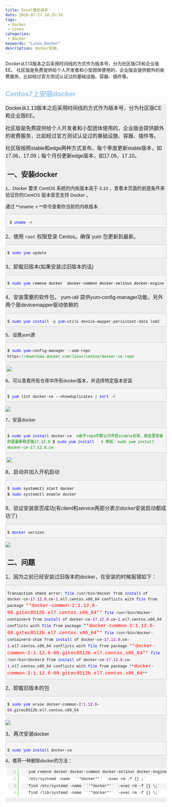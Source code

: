 ```yaml
---
title: Excel表的读写
date: 2018-07-27 10:25:34
tags: 
 - Docker
 - Linux
categories: 
 - Docker
keywords: "Linux,Docker"
description: docker安装。
---
```

Docker从1.13版本之后采用时间线的方式作为版本号，分为社区版CE和企业版EE。 社区版是免费提供给个人开发者和小型团体使用的，企业版会提供额外的收费服务，比如经过官方测试认证过的基础设施、容器、插件等。

<!--more-->
## <font color="#9cc6ef">Centos7上安装docker</font>

<div id="cnblogs_post_body" class="blogpost-body" style="margin-bottom: 20px; word-break: break-word; font-family: Verdana, Geneva, Arial, Helvetica, sans-serif; font-size: 14.4px; background-color: rgb(238, 238, 238);">

<span style="font-size: 16px;">Docker从1.13版本之后采用时间线的方式作为版本号，分为社区版CE和企业版EE。</span>

<span style="font-size: 16px;">社区版是免费提供给个人开发者和小型团体使用的，企业版会提供额外的收费服务，比如经过官方测试认证过的基础设施、容器、插件等。</span>

<span style="font-size: 16px;">社区版按照stable和edge两种方式发布，每个季度更新stable版本，如17.06，17.09；每个月份更新edge版本，如17.09，17.10。</span>

##  一、安装docker

1、Docker 要求 CentOS 系统的内核版本高于 3.10 ，查看本页面的前提条件来验证你的CentOS 版本是否支持 Docker 。

通过 **uname -r **命令查看你当前的内核版本

<div class="cnblogs_code" style="background-color: rgb(245, 245, 245); border: 1px solid rgb(204, 204, 204); padding: 5px; overflow: auto; margin: 5px 0px; font-family: &quot;Courier New&quot; !important; font-size: 12px !important;">

<pre style="margin-bottom: 0px; white-space: pre-wrap; font-family: &quot;Courier New&quot; !important; font-size: 12px !important;"> $ <span style="color: rgb(0, 0, 255); font-size: 12px !important; line-height: 1.5 !important;">uname</span> -r</pre>

</div>

<span style="font-size: 16px;">2、使用 `root` 权限登录 Centos。确保 yum 包更新到最新。</span>

<div class="cnblogs_code" style="background-color: rgb(245, 245, 245); border: 1px solid rgb(204, 204, 204); padding: 5px; overflow: auto; margin: 5px 0px; font-family: &quot;Courier New&quot; !important; font-size: 12px !important;">

<pre style="margin-bottom: 0px; white-space: pre-wrap; font-family: &quot;Courier New&quot; !important; font-size: 12px !important;">$ <span style="color: rgb(0, 0, 255); font-size: 12px !important; line-height: 1.5 !important;">sudo</span> <span style="color: rgb(0, 0, 255); font-size: 12px !important; line-height: 1.5 !important;">yum</span> update</pre>

</div>

<span style="font-size: 16px;">3、卸载旧版本(如果安装过旧版本的话)</span>

<div class="cnblogs_code" style="background-color: rgb(245, 245, 245); border: 1px solid rgb(204, 204, 204); padding: 5px; overflow: auto; margin: 5px 0px; font-family: &quot;Courier New&quot; !important; font-size: 12px !important;">

<pre style="margin-bottom: 0px; white-space: pre-wrap; font-family: &quot;Courier New&quot; !important; font-size: 12px !important;">$ <span style="color: rgb(0, 0, 255); font-size: 12px !important; line-height: 1.5 !important;">sudo</span> <span style="color: rgb(0, 0, 255); font-size: 12px !important; line-height: 1.5 !important;">yum</span> <span style="color: rgb(0, 0, 0); font-size: 12px !important; line-height: 1.5 !important;">remove docker  docker</span>-<span style="color: rgb(0, 0, 0); font-size: 12px !important; line-height: 1.5 !important;">common docker</span>-<span style="color: rgb(0, 0, 0); font-size: 12px !important; line-height: 1.5 !important;">selinux docker</span>-engine</pre>

</div>

<span style="font-size: 16px;">4、安装需要的软件包， </span><span style="font-size: 16px;">yum-util 提供yum-config-manager功能，</span><span class="pln" style="font-size: 16px;"><span class="com">另外两个是devicemapper驱动依赖的</span></span>

<div class="cnblogs_code" style="background-color: rgb(245, 245, 245); border: 1px solid rgb(204, 204, 204); padding: 5px; overflow: auto; margin: 5px 0px; font-family: &quot;Courier New&quot; !important; font-size: 12px !important;">

<pre style="margin-bottom: 0px; white-space: pre-wrap; font-family: &quot;Courier New&quot; !important; font-size: 12px !important;">$ <span style="color: rgb(0, 0, 255); font-size: 12px !important; line-height: 1.5 !important;">sudo</span> <span style="color: rgb(0, 0, 255); font-size: 12px !important; line-height: 1.5 !important;">yum</span> <span style="color: rgb(0, 0, 255); font-size: 12px !important; line-height: 1.5 !important;">install</span> -y <span style="color: rgb(0, 0, 255); font-size: 12px !important; line-height: 1.5 !important;">yum</span>-utils device-mapper-persistent-data lvm2</pre>

</div>

5、设置yum源

<div class="cnblogs_code" style="background-color: rgb(245, 245, 245); border: 1px solid rgb(204, 204, 204); padding: 5px; overflow: auto; margin: 5px 0px; font-family: &quot;Courier New&quot; !important; font-size: 12px !important;">

<pre style="margin-bottom: 0px; white-space: pre-wrap; font-family: &quot;Courier New&quot; !important; font-size: 12px !important;"><span style="color: rgb(0, 0, 255); font-size: 12px !important; line-height: 1.5 !important;"><span style="color: rgb(0, 0, 0); font-size: 12px !important; line-height: 1.5 !important;">$</span> sudo</span> <span style="color: rgb(0, 0, 255); font-size: 12px !important; line-height: 1.5 !important;">yum</span>-config-manager --add-repo https:<span style="color: rgb(0, 128, 0); font-size: 12px !important; line-height: 1.5 !important;">//</span><span style="color: rgb(0, 128, 0); font-size: 12px !important; line-height: 1.5 !important;">download.docker.com/linux/centos/docker-ce.repo</span></pre>

</div>

 ![](https://images2017.cnblogs.com/blog/1107037/201801/1107037-20180128094640209-1433322312.png)

6、可以查看所有仓库中所有docker版本，并选择特定版本安装

<div class="cnblogs_code" style="background-color: rgb(245, 245, 245); border: 1px solid rgb(204, 204, 204); padding: 5px; overflow: auto; margin: 5px 0px; font-family: &quot;Courier New&quot; !important; font-size: 12px !important;">

<pre style="margin-bottom: 0px; white-space: pre-wrap; font-family: &quot;Courier New&quot; !important; font-size: 12px !important;">$ <span style="color: rgb(0, 0, 255); font-size: 12px !important; line-height: 1.5 !important;">yum</span> list docker-ce --showduplicates | <span style="color: rgb(0, 0, 255); font-size: 12px !important; line-height: 1.5 !important;">sort</span> -r</pre>

</div>

![](https://images2017.cnblogs.com/blog/1107037/201801/1107037-20180128095038600-772177322.png)

7、安装docker

<div class="cnblogs_code" style="background-color: rgb(245, 245, 245); border: 1px solid rgb(204, 204, 204); padding: 5px; overflow: auto; margin: 5px 0px; font-family: &quot;Courier New&quot; !important; font-size: 12px !important;">

<pre style="margin-bottom: 0px; white-space: pre-wrap; font-family: &quot;Courier New&quot; !important; font-size: 12px !important;">$ <span style="color: rgb(0, 0, 255); font-size: 12px !important; line-height: 1.5 !important;">sudo</span> <span style="color: rgb(0, 0, 255); font-size: 12px !important; line-height: 1.5 !important;">yum</span> <span style="color: rgb(0, 0, 255); font-size: 12px !important; line-height: 1.5 !important;">install</span> docker-ce  <span style="color: rgb(0, 128, 0); font-size: 12px !important; line-height: 1.5 !important;">#由于repo中默认只开启stable仓库，故这里安装的是最新稳定版17.12.0</span> <span style="color: rgb(0, 0, 0); font-size: 12px !important; line-height: 1.5 !important;">$</span> <span style="color: rgb(0, 0, 255); font-size: 12px !important; line-height: 1.5 !important;">sudo</span> <span style="color: rgb(0, 0, 255); font-size: 12px !important; line-height: 1.5 !important;">yum</span> <span style="color: rgb(0, 0, 255); font-size: 12px !important; line-height: 1.5 !important;">install</span> <FQPN>  <span style="color: rgb(0, 128, 0); font-size: 12px !important; line-height: 1.5 !important;"># 例如：sudo yum install docker-ce-17.12.0.ce</span></pre>

</div>

 ![](https://images2017.cnblogs.com/blog/1107037/201801/1107037-20180128103448287-493824081.png)

<span style="font-size: 16px;">8、启动并加入开机启动</span>

<div class="cnblogs_code" style="background-color: rgb(245, 245, 245); border: 1px solid rgb(204, 204, 204); padding: 5px; overflow: auto; margin: 5px 0px; font-family: &quot;Courier New&quot; !important; font-size: 12px !important;">

<pre style="margin-bottom: 0px; white-space: pre-wrap; font-family: &quot;Courier New&quot; !important; font-size: 12px !important;">$ <span style="color: rgb(0, 0, 255); font-size: 12px !important; line-height: 1.5 !important;">sudo</span> <span style="color: rgb(0, 0, 0); font-size: 12px !important; line-height: 1.5 !important;">systemctl start docker
$</span> <span style="color: rgb(0, 0, 255); font-size: 12px !important; line-height: 1.5 !important;">sudo</span> systemctl enable docker</pre>

</div>

<span style="font-size: 16px;">9、验证安装是否成功(有client和service两部分表示docker安装启动都成功了)</span>

<div class="cnblogs_code" style="background-color: rgb(245, 245, 245); border: 1px solid rgb(204, 204, 204); padding: 5px; overflow: auto; margin: 5px 0px; font-family: &quot;Courier New&quot; !important; font-size: 12px !important;">

<pre style="margin-bottom: 0px; white-space: pre-wrap; font-family: &quot;Courier New&quot; !important; font-size: 12px !important;">$ <span style="color: rgb(0, 0, 255); font-size: 12px !important; line-height: 1.5 !important;">docker</span> version</pre>

</div>

![](https://images2017.cnblogs.com/blog/1107037/201801/1107037-20180128104046600-1053107877.png)

##  二、问题

<span style="font-size: 16px;">1、因为之前已经安装过旧版本的docker，在安装的时候报错如下：</span>

<div class="cnblogs_code" style="background-color: rgb(245, 245, 245); border: 1px solid rgb(204, 204, 204); padding: 5px; overflow: auto; margin: 5px 0px; font-family: &quot;Courier New&quot; !important; font-size: 12px !important;">

<pre style="margin-bottom: 0px; white-space: pre-wrap; font-family: &quot;Courier New&quot; !important; font-size: 12px !important;"><span style="color: rgb(0, 0, 0); font-size: 12px !important; line-height: 1.5 !important;">Transaction check error:</span> <span style="color: rgb(0, 0, 255); font-size: 12px !important; line-height: 1.5 !important;">file</span> /usr/bin/docker from <span style="color: rgb(0, 0, 255); font-size: 12px !important; line-height: 1.5 !important;">install</span> of docker-ce-<span style="color: rgb(128, 0, 128); font-size: 12px !important; line-height: 1.5 !important;">17.12</span>.<span style="color: rgb(128, 0, 128); font-size: 12px !important; line-height: 1.5 !important;">0</span>.ce-<span style="color: rgb(128, 0, 128); font-size: 12px !important; line-height: 1.5 !important;">1</span>.el7.centos.x86_64 conflicts with <span style="color: rgb(0, 0, 255); font-size: 12px !important; line-height: 1.5 !important;">file</span> from package <span style="font-size: 15px; color: rgb(255, 0, 0); line-height: 1.5 !important;">**docker-common-2:1.12.6-68.gitec8512b.el7.centos.x86_64**</span> <span style="color: rgb(0, 0, 255); font-size: 12px !important; line-height: 1.5 !important;">file</span> /usr/bin/docker-containerd from <span style="color: rgb(0, 0, 255); font-size: 12px !important; line-height: 1.5 !important;">install</span> of docker-ce-<span style="color: rgb(128, 0, 128); font-size: 12px !important; line-height: 1.5 !important;">17.12</span>.<span style="color: rgb(128, 0, 128); font-size: 12px !important; line-height: 1.5 !important;">0</span>.ce-<span style="color: rgb(128, 0, 128); font-size: 12px !important; line-height: 1.5 !important;">1</span>.el7.centos.x86_64 conflicts with <span style="color: rgb(0, 0, 255); font-size: 12px !important; line-height: 1.5 !important;">file</span> from package <span style="font-size: 15px; color: rgb(255, 0, 0); line-height: 1.5 !important;">**docker-common-2:1.12.6-68.gitec8512b.el7.centos.x86_64**</span> <span style="color: rgb(0, 0, 255); font-size: 12px !important; line-height: 1.5 !important;">file</span> /usr/bin/docker-containerd-shim from <span style="color: rgb(0, 0, 255); font-size: 12px !important; line-height: 1.5 !important;">install</span> of docker-ce-<span style="color: rgb(128, 0, 128); font-size: 12px !important; line-height: 1.5 !important;">17.12</span>.<span style="color: rgb(128, 0, 128); font-size: 12px !important; line-height: 1.5 !important;">0</span>.ce-<span style="color: rgb(128, 0, 128); font-size: 12px !important; line-height: 1.5 !important;">1</span>.el7.centos.x86_64 conflicts with <span style="color: rgb(0, 0, 255); font-size: 12px !important; line-height: 1.5 !important;">file</span> from package <span style="font-size: 15px; color: rgb(255, 0, 0); line-height: 1.5 !important;">**docker-common-2:1.12.6-68.gitec8512b.el7.centos.x86_64**</span> <span style="color: rgb(0, 0, 255); font-size: 12px !important; line-height: 1.5 !important;">file</span> /usr/bin/dockerd from <span style="color: rgb(0, 0, 255); font-size: 12px !important; line-height: 1.5 !important;">install</span> of docker-ce-<span style="color: rgb(128, 0, 128); font-size: 12px !important; line-height: 1.5 !important;">17.12</span>.<span style="color: rgb(128, 0, 128); font-size: 12px !important; line-height: 1.5 !important;">0</span>.ce-<span style="color: rgb(128, 0, 128); font-size: 12px !important; line-height: 1.5 !important;">1</span>.el7.centos.x86_64 conflicts with <span style="color: rgb(0, 0, 255); font-size: 12px !important; line-height: 1.5 !important;">file</span> from package **<span style="font-size: 15px; color: rgb(255, 0, 0); line-height: 1.5 !important;">docker-common-2:1.12.6-68.gitec8512b.el7.centos.x86_64</span>**</pre>

</div>

<span style="font-size: 16px;">2、卸载旧版本的包</span>

<div class="cnblogs_code" style="background-color: rgb(245, 245, 245); border: 1px solid rgb(204, 204, 204); padding: 5px; overflow: auto; margin: 5px 0px; font-family: &quot;Courier New&quot; !important; font-size: 12px !important;">

<pre style="margin-bottom: 0px; white-space: pre-wrap; font-family: &quot;Courier New&quot; !important; font-size: 12px !important;">$ <span style="color: rgb(0, 0, 255); font-size: 12px !important; line-height: 1.5 !important;">sudo</span> <span style="color: rgb(0, 0, 255); font-size: 12px !important; line-height: 1.5 !important;">yum</span> erase docker-common-<span style="color: rgb(128, 0, 128); font-size: 12px !important; line-height: 1.5 !important;">2</span>:<span style="color: rgb(128, 0, 128); font-size: 12px !important; line-height: 1.5 !important;">1.12</span>.<span style="color: rgb(128, 0, 128); font-size: 12px !important; line-height: 1.5 !important;">6</span>-<span style="color: rgb(128, 0, 128); font-size: 12px !important; line-height: 1.5 !important;">68</span>.gitec8512b.el7.centos.x86_64</pre>

</div>

![](https://images2017.cnblogs.com/blog/1107037/201801/1107037-20180128103145287-536100760.png)

<span style="font-size: 16px;">3、再次安装docker</span>

<div class="cnblogs_code" style="background-color: rgb(245, 245, 245); border: 1px solid rgb(204, 204, 204); padding: 5px; overflow: auto; margin: 5px 0px; font-family: &quot;Courier New&quot; !important; font-size: 12px !important;">

<pre style="margin-bottom: 0px; white-space: pre-wrap; font-family: &quot;Courier New&quot; !important; font-size: 12px !important;">$ <span style="color: rgb(0, 0, 255); font-size: 12px !important; line-height: 1.5 !important;">sudo</span> <span style="color: rgb(0, 0, 255); font-size: 12px !important; line-height: 1.5 !important;">yum</span> <span style="color: rgb(0, 0, 255); font-size: 12px !important; line-height: 1.5 !important;">install</span> docker-ce</pre>

</div>

<div id="comment_body_3991824" class="blog_comment_body" style="word-wrap: break-word; overflow: hidden;">4、推荐一种删除docker的方法：  

<div class="cnblogs_Highlighter sh-gutter">

<div id="highlighter_844319" class="syntaxhighlighter  csharp" style="width: 1613px; margin: 1em 0px !important; position: relative !important; overflow: auto !important; font-size: 1em !important; background-color: rgb(255, 255, 255) !important;">

<table border="0" cellpadding="0" cellspacing="0" style="width: 1613px; border-radius: 0px !important; background-image: none !important; background-position: initial !important; background-size: initial !important; background-repeat: initial !important; background-attachment: initial !important; background-origin: initial !important; background-clip: initial !important; border: 0px !important; bottom: auto !important; float: none !important; height: auto !important; left: auto !important; line-height: 1.1em !important; margin: 0px !important; outline-style: initial !important; outline-width: 0px !important; overflow: visible !important; padding: 0px !important; position: static !important; right: auto !important; top: auto !important; vertical-align: baseline !important; box-sizing: content-box !important; font-family: Consolas, &quot;Bitstream Vera Sans Mono&quot;, &quot;Courier New&quot;, Courier, monospace !important; font-size: 12px !important; min-height: auto !important;">

<tbody style="border-radius: 0px !important; background: none !important; border: 0px !important; bottom: auto !important; float: none !important; height: auto !important; left: auto !important; line-height: 1.1em !important; margin: 0px !important; outline-style: initial !important; outline-width: 0px !important; overflow: visible !important; padding: 0px !important; position: static !important; right: auto !important; top: auto !important; vertical-align: baseline !important; width: auto !important; box-sizing: content-box !important; font-size: 12px !important; min-height: auto !important;">

<tr style="border-radius: 0px !important; background: none !important; border: 0px !important; bottom: auto !important; float: none !important; height: auto !important; left: auto !important; line-height: 1.1em !important; margin: 0px !important; outline-style: initial !important; outline-width: 0px !important; overflow: visible !important; padding: 0px !important; position: static !important; right: auto !important; top: auto !important; vertical-align: baseline !important; width: auto !important; box-sizing: content-box !important; font-size: 12px !important; min-height: auto !important;">

<td class="gutter" style="border-radius: 0px !important; background: none !important; border: 0px !important; bottom: auto !important; float: none !important; height: auto !important; left: auto !important; line-height: 1.1em !important; margin: 0px !important; outline-style: initial !important; outline-width: 0px !important; overflow: visible !important; position: static !important; right: auto !important; top: auto !important; vertical-align: baseline !important; width: 35px !important; box-sizing: content-box !important; font-size: 12px !important; min-height: auto !important; color: rgb(175, 175, 175) !important;">

<div class="line number1 index0 alt2" style="border-radius: 0px !important; background: none rgb(244, 244, 244) !important; border-width: 0px 2px 0px 0px !important; border-top-style: initial !important; border-right-style: solid !important; border-bottom-style: initial !important; border-left-style: initial !important; border-top-color: initial !important; border-right-color: rgb(108, 226, 108) !important; border-bottom-color: initial !important; border-left-color: initial !important; border-image: initial !important; bottom: auto !important; float: none !important; height: auto !important; left: auto !important; line-height: 1.8em !important; margin: 0px !important; outline-style: initial !important; outline-width: 0px !important; overflow: visible !important; padding: 0px 0.5em !important; position: static !important; right: auto !important; text-align: right !important; top: auto !important; vertical-align: baseline !important; width: auto !important; box-sizing: content-box !important; font-size: 12px !important; min-height: auto !important; white-space: nowrap !important;">1</div>

<div class="line number2 index1 alt1" style="border-radius: 0px !important; background-image: none !important; background-position: initial !important; background-size: initial !important; background-repeat: initial !important; background-attachment: initial !important; background-origin: initial !important; background-clip: initial !important; border-width: 0px 2px 0px 0px !important; border-top-style: initial !important; border-right-style: solid !important; border-bottom-style: initial !important; border-left-style: initial !important; border-top-color: initial !important; border-right-color: rgb(108, 226, 108) !important; border-bottom-color: initial !important; border-left-color: initial !important; border-image: initial !important; bottom: auto !important; float: none !important; height: auto !important; left: auto !important; line-height: 1.8em !important; margin: 0px !important; outline-style: initial !important; outline-width: 0px !important; overflow: visible !important; padding: 0px 0.5em !important; position: static !important; right: auto !important; text-align: right !important; top: auto !important; vertical-align: baseline !important; width: auto !important; box-sizing: content-box !important; font-size: 12px !important; min-height: auto !important; white-space: nowrap !important;">2</div>

<div class="line number3 index2 alt2" style="border-radius: 0px !important; background: none rgb(244, 244, 244) !important; border-width: 0px 2px 0px 0px !important; border-top-style: initial !important; border-right-style: solid !important; border-bottom-style: initial !important; border-left-style: initial !important; border-top-color: initial !important; border-right-color: rgb(108, 226, 108) !important; border-bottom-color: initial !important; border-left-color: initial !important; border-image: initial !important; bottom: auto !important; float: none !important; height: auto !important; left: auto !important; line-height: 1.8em !important; margin: 0px !important; outline-style: initial !important; outline-width: 0px !important; overflow: visible !important; padding: 0px 0.5em !important; position: static !important; right: auto !important; text-align: right !important; top: auto !important; vertical-align: baseline !important; width: auto !important; box-sizing: content-box !important; font-size: 12px !important; min-height: auto !important; white-space: nowrap !important;">3</div>

<div class="line number4 index3 alt1" style="border-radius: 0px !important; background-image: none !important; background-position: initial !important; background-size: initial !important; background-repeat: initial !important; background-attachment: initial !important; background-origin: initial !important; background-clip: initial !important; border-width: 0px 2px 0px 0px !important; border-top-style: initial !important; border-right-style: solid !important; border-bottom-style: initial !important; border-left-style: initial !important; border-top-color: initial !important; border-right-color: rgb(108, 226, 108) !important; border-bottom-color: initial !important; border-left-color: initial !important; border-image: initial !important; bottom: auto !important; float: none !important; height: auto !important; left: auto !important; line-height: 1.8em !important; margin: 0px !important; outline-style: initial !important; outline-width: 0px !important; overflow: visible !important; padding: 0px 0.5em !important; position: static !important; right: auto !important; text-align: right !important; top: auto !important; vertical-align: baseline !important; width: auto !important; box-sizing: content-box !important; font-size: 12px !important; min-height: auto !important; white-space: nowrap !important;">4</div>

</td>

<td class="code" style="border-radius: 0px !important; background: none !important; border: 0px !important; bottom: auto !important; float: none !important; height: auto !important; left: auto !important; line-height: 1.1em !important; margin: 0px !important; outline-style: initial !important; outline-width: 0px !important; overflow: visible !important; position: static !important; right: auto !important; top: auto !important; vertical-align: baseline !important; width: auto !important; box-sizing: content-box !important; font-size: 12px !important; min-height: auto !important;">

<div class="container" style="border-radius: 0px !important; background: none !important; border: 0px !important; bottom: auto !important; float: none !important; height: auto !important; left: auto !important; line-height: 1.1em !important; margin: 0px !important; outline-style: initial !important; outline-width: 0px !important; overflow: visible !important; padding: 0px !important; position: relative !important; right: auto !important; top: auto !important; vertical-align: baseline !important; box-sizing: content-box !important; font-size: 12px !important; min-height: auto !important;">

<div class="line number1 index0 alt2" style="border-radius: 0px !important; background: none rgb(244, 244, 244) !important; border: 0px !important; bottom: auto !important; float: none !important; height: auto !important; left: auto !important; line-height: 1.8em !important; margin: 0px !important; outline-style: initial !important; outline-width: 0px !important; overflow: visible !important; padding: 0px 1em !important; position: static !important; right: auto !important; top: auto !important; vertical-align: baseline !important; width: auto !important; box-sizing: content-box !important; font-size: 12px !important; min-height: auto !important; white-space: nowrap !important;">`yum remove docker docker-common docker-selinux docker-engine -y`</div>

<div class="line number2 index1 alt1" style="border-radius: 0px !important; background-image: none !important; background-position: initial !important; background-size: initial !important; background-repeat: initial !important; background-attachment: initial !important; background-origin: initial !important; background-clip: initial !important; border: 0px !important; bottom: auto !important; float: none !important; height: auto !important; left: auto !important; line-height: 1.8em !important; margin: 0px !important; outline-style: initial !important; outline-width: 0px !important; overflow: visible !important; padding: 0px 1em !important; position: static !important; right: auto !important; top: auto !important; vertical-align: baseline !important; width: auto !important; box-sizing: content-box !important; font-size: 12px !important; min-height: auto !important; white-space: nowrap !important;">`/etc/systemd -name ``'*docker*'` `-exec rm -f {} ;`</div>

<div class="line number3 index2 alt2" style="border-radius: 0px !important; background: none rgb(244, 244, 244) !important; border: 0px !important; bottom: auto !important; float: none !important; height: auto !important; left: auto !important; line-height: 1.8em !important; margin: 0px !important; outline-style: initial !important; outline-width: 0px !important; overflow: visible !important; padding: 0px 1em !important; position: static !important; right: auto !important; top: auto !important; vertical-align: baseline !important; width: auto !important; box-sizing: content-box !important; font-size: 12px !important; min-height: auto !important; white-space: nowrap !important;">`find /etc/systemd -name ``'*docker*'` `-exec rm -f {} \;`</div>

<div class="line number4 index3 alt1" style="border-radius: 0px !important; background-image: none !important; background-position: initial !important; background-size: initial !important; background-repeat: initial !important; background-attachment: initial !important; background-origin: initial !important; background-clip: initial !important; border: 0px !important; bottom: auto !important; float: none !important; height: auto !important; left: auto !important; line-height: 1.8em !important; margin: 0px !important; outline-style: initial !important; outline-width: 0px !important; overflow: visible !important; padding: 0px 1em !important; position: static !important; right: auto !important; top: auto !important; vertical-align: baseline !important; width: auto !important; box-sizing: content-box !important; font-size: 12px !important; min-height: auto !important; white-space: nowrap !important;">`find /lib/systemd -name ``'*docker*'` `-exec rm -f {} \;`</div>

</div>

</td>

</tr>

</tbody>

</table>

</div>

</div>

</div>

</div>
